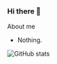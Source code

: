 ### Hi there 👋

About me

- Nothing.

![GitHub stats](https://github-readme-stats.vercel.app/api?username=FZRKexEr&show_icons=true&theme=onedark)

